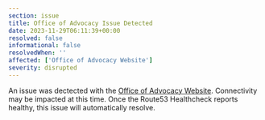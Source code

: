 ```yaml
---
section: issue
title: Office of Advocacy Issue Detected
date: 2023-11-29T06:11:39+00:00
resolved: false
informational: false
resolvedWhen: ''
affected: ['Office of Advocacy Website']
severity: disrupted
---
```

An issue was dectected with the [Office of Advocacy Website](https://advocacy.sba.gov).  Connectivity may be impacted at this time.  Once the Route53 Healthcheck reports healthy, this issue will automatically resolve.
